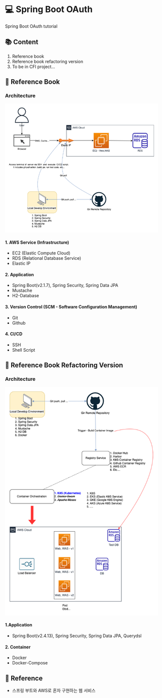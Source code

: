 # 💻 Spring Boot OAuth
Spring Boot OAuth tutorial
## 📚 Content
1. Reference book
2. Reference book refactoring version
3. To be in CFI project...


## 📒 Reference Book
### Architecture
![freelec](./image/freelec.png)

#### 1. AWS Service (Infrastructure)
* EC2 (Elastic Compute Cloud)
* RDS (Relational Database Service)
* Elastic IP
#### 2. Application
* Spring Boot(v2.1.7), Spring Security, Spring Data JPA
* Mustache
* H2-Database
#### 3. Version Control (SCM - Software Configuration Management)
* Git
* Github
#### 4. CI/CD
* SSH
* Shell Script

## 📔 Reference Book Refactoring Version
### Architecture
![freelec](./image/freelec-refac.png)

#### 1.Application
* Spring Boot(v2.4.13), Spring Security, Spring Data JPA, Querydsl

#### 2. Container
* Docker
* Docker-Compose


## 📖 Reference
* 스프링 부트와 AWS로 혼자 구현하는 웹 서비스